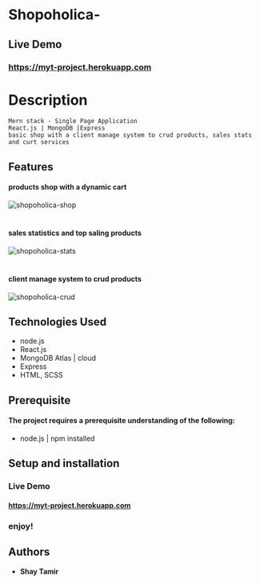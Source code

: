 
# Shopoholica-

## Live Demo
### https://myt-project.herokuapp.com

### 

# Description
```
Mern stack - Single Page Application
React.js | MongoDB |Express
basic shop with a client manage system to crud products, sales stats and curt services

```


## Features

#### products shop with a dynamic cart
![shopoholica-shop](https://user-images.githubusercontent.com/24354228/122645432-3f3db000-d123-11eb-9389-f4c8aca288cd.jpeg)
#
#### sales statistics and top saling products
![shopoholica-stats](https://user-images.githubusercontent.com/24354228/122645412-29c88600-d123-11eb-9ecc-fc935eb9dd3d.jpeg)
#
####  client manage system to crud products
![shopoholica-crud](https://user-images.githubusercontent.com/24354228/122645586-b7a47100-d123-11eb-8ef6-e81f403d120f.jpeg)


## Technologies Used

- node.js
- React.js
- MongoDB Atlas | cloud
- Express
- HTML, SCSS

## Prerequisite

#### The project requires a prerequisite understanding of the following:

- node.js | npm installed

## Setup and installation
### Live Demo
#### https://myt-project.herokuapp.com


### enjoy!

## Authors

- **Shay Tamir**

